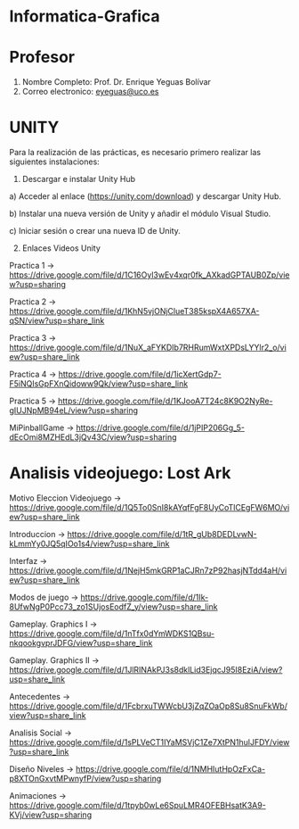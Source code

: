 # Informatica-Grafica

# Profesor

1. Nombre Completo: Prof. Dr. Enrique Yeguas Bolívar
2. Correo electronico: eyeguas@uco.es

# UNITY

Para la realización de las prácticas, es necesario primero realizar las siguientes instalaciones:

1. Descargar e instalar Unity Hub

a) Acceder al enlace (https://unity.com/download) y descargar Unity Hub.

b) Instalar una nueva versión de Unity y añadir el módulo Visual Studio.

c) Iniciar sesión o crear una nueva ID de Unity.

2. Enlaces Videos Unity

  Practica 1 -> https://drive.google.com/file/d/1C16Oyl3wEv4xqr0fk_AXkadGPTAUB0Zp/view?usp=sharing

  Practica 2 -> https://drive.google.com/file/d/1KhN5vjONjClueT385kspX4A657XA-qSN/view?usp=share_link

  Practica 3 -> https://drive.google.com/file/d/1NuX_aFYKDIb7RHRumWxtXPDsLYYlr2_o/view?usp=share_link
  
  Practica 4 -> https://drive.google.com/file/d/1icXertGdp7-F5iNQIsGpFXnQidoww9Qk/view?usp=share_link
  
  Practica 5 -> https://drive.google.com/file/d/1KJooA7T24c8K9O2NyRe-gIUJNpMB94eL/view?usp=sharing
  
  MiPinballGame -> https://drive.google.com/file/d/1jPIP206Gg_5-dEcOmi8MZHEdL3jQv43C/view?usp=sharing

# Analisis videojuego: Lost Ark

  Motivo Eleccion Videojuego -> https://drive.google.com/file/d/1Q5To0SnI8kAYqfFgF8UyCoTlCEgFW6MO/view?usp=share_link

  Introduccion -> https://drive.google.com/file/d/1tR_gUb8DEDLvwN-kLmmYy0JQ5qIOo1s4/view?usp=share_link
  
  Interfaz -> https://drive.google.com/file/d/1NejH5mkGRP1aCJRn7zP92hasjNTdd4aH/view?usp=share_link
  
  Modos de juego -> https://drive.google.com/file/d/1Ik-8UfwNgP0Pcc73_zo1SUjosEodfZ_y/view?usp=share_link
  
  Gameplay. Graphics I -> https://drive.google.com/file/d/1nTfx0dYmWDKS1QBsu-nkqookgvprJDFG/view?usp=share_link
  
  Gameplay. Graphics II -> https://drive.google.com/file/d/1JlRINAkPJ3s8dklLid3EjqcJ95I8EziA/view?usp=share_link
  
  Antecedentes -> https://drive.google.com/file/d/1FcbrxuTWWcbU3jZqZOaOp8Su8SnuFkWb/view?usp=share_link
  
  Analisis Social -> https://drive.google.com/file/d/1sPLVeCT1IYaMSVjC1Ze7XtPN1hulJFDY/view?usp=share_link
  
  Diseño Niveles -> https://drive.google.com/file/d/1NMHIutHpOzFxCa-p8XTOnGxvtMPwnyfP/view?usp=sharing
  
  Animaciones -> https://drive.google.com/file/d/1tpyb0wLe6SpuLMR4OFEBHsatK3A9-KVj/view?usp=sharing
  
